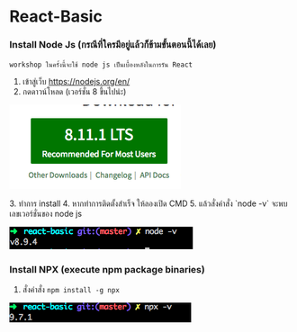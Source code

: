 # React-Basic

### Install Node Js (กรณีที่ใครมีอยู่แล้วก็ข้ามขั้นตอนนี้ได้เลย)
`workshop ในครั้งนี้จะใช้ node js เป็นเบื้องหลังในการรัน React`
1. เข้าสู่เว็บ https://nodejs.org/en/
2. กดดาวน์โหลด  (เวอร์ชั่น 8 ขึ้นไปน่ะ)
<p><img src="src/dowloadnode.png"></p>
3. ทำการ install
4. หากทำการติดตั้งสำเร็จ ให้ลองเปิด CMD
5. แล้วสั่งคำสั่ง `node -v` จะพบเลขเวอร์ชั่นของ node js
<p><img src="src/checknodeversion.png"></p>


### Install NPX (execute npm package binaries)
1. สั่งคำสั่ง `npm install -g npx`
<p><img src="src/checknpxversion.png"></p>

